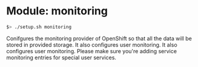 # Module: monitoring
```bash
$> ./setup.sh monitoring
```

Conifgures the monitoring provider of OpenShift so that all the data will be stored in provided storage. It also configures user monitoring. 
It also configures user monitoring. Please make sure you're adding service monitoring entries for special user services.
